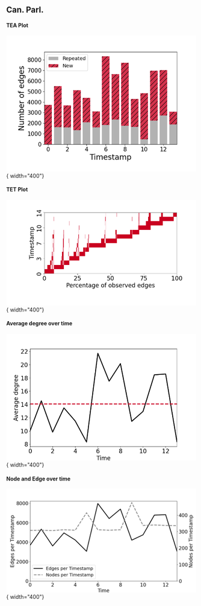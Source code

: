 
## Can. Parl.
#### TEA Plot
![Canadian Parliment](TEA/CanParl.png){ width="400"}
#### TET Plot
![Canadian Parliment](TET/CanParl.png){ width="400"}
#### Average degree over time
![Canadian Parliment](degree/CanParl_ave_degree_per_ts.png){ width="400"}
#### Node and Edge over time
![Canadian Parliment](node_edge/CanParl_node&edge_per_ts.png){ width="400"}
